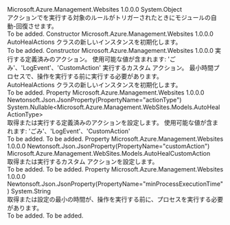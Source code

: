 <Type Name="AutoHealActions" FullName="Microsoft.Azure.Management.WebSites.Models.AutoHealActions">
  <TypeSignature Language="C#" Value="public class AutoHealActions" />
  <TypeSignature Language="ILAsm" Value=".class public auto ansi beforefieldinit AutoHealActions extends System.Object" />
  <TypeSignature Language="DocId" Value="T:Microsoft.Azure.Management.WebSites.Models.AutoHealActions" />
  <TypeSignature Language="VB.NET" Value="Public Class AutoHealActions" />
  <TypeSignature Language="F#" Value="type AutoHealActions = class" />
  <AssemblyInfo>
    <AssemblyName>Microsoft.Azure.Management.Websites</AssemblyName>
    <AssemblyVersion>1.0.0.0</AssemblyVersion>
  </AssemblyInfo>
  <Base>
    <BaseTypeName>System.Object</BaseTypeName>
  </Base>
  <Interfaces />
  <Docs>
    <summary>
            アクションでを実行する対象のルールがトリガーされたときにモジュールの自動-回復させます。
            </summary>
    <remarks>To be added.</remarks>
  </Docs>
  <Members>
    <Member MemberName=".ctor">
      <MemberSignature Language="C#" Value="public AutoHealActions ();" />
      <MemberSignature Language="ILAsm" Value=".method public hidebysig specialname rtspecialname instance void .ctor() cil managed" />
      <MemberSignature Language="DocId" Value="M:Microsoft.Azure.Management.WebSites.Models.AutoHealActions.#ctor" />
      <MemberSignature Language="VB.NET" Value="Public Sub New ()" />
      <MemberType>Constructor</MemberType>
      <AssemblyInfo>
        <AssemblyName>Microsoft.Azure.Management.Websites</AssemblyName>
        <AssemblyVersion>1.0.0.0</AssemblyVersion>
      </AssemblyInfo>
      <Parameters />
      <Docs>
        <summary>
            AutoHealActions クラスの新しいインスタンスを初期化します。
            </summary>
        <remarks>To be added.</remarks>
      </Docs>
    </Member>
    <Member MemberName=".ctor">
      <MemberSignature Language="C#" Value="public AutoHealActions (Nullable&lt;Microsoft.Azure.Management.WebSites.Models.AutoHealActionType&gt; actionType = null, Microsoft.Azure.Management.WebSites.Models.AutoHealCustomAction customAction = null, string minProcessExecutionTime = null);" />
      <MemberSignature Language="ILAsm" Value=".method public hidebysig specialname rtspecialname instance void .ctor(valuetype System.Nullable`1&lt;valuetype Microsoft.Azure.Management.WebSites.Models.AutoHealActionType&gt; actionType, class Microsoft.Azure.Management.WebSites.Models.AutoHealCustomAction customAction, string minProcessExecutionTime) cil managed" />
      <MemberSignature Language="DocId" Value="M:Microsoft.Azure.Management.WebSites.Models.AutoHealActions.#ctor(System.Nullable{Microsoft.Azure.Management.WebSites.Models.AutoHealActionType},Microsoft.Azure.Management.WebSites.Models.AutoHealCustomAction,System.String)" />
      <MemberSignature Language="VB.NET" Value="Public Sub New (Optional actionType As Nullable(Of AutoHealActionType) = null, Optional customAction As AutoHealCustomAction = null, Optional minProcessExecutionTime As String = null)" />
      <MemberSignature Language="F#" Value="new Microsoft.Azure.Management.WebSites.Models.AutoHealActions : Nullable&lt;Microsoft.Azure.Management.WebSites.Models.AutoHealActionType&gt; * Microsoft.Azure.Management.WebSites.Models.AutoHealCustomAction * string -&gt; Microsoft.Azure.Management.WebSites.Models.AutoHealActions" Usage="new Microsoft.Azure.Management.WebSites.Models.AutoHealActions (actionType, customAction, minProcessExecutionTime)" />
      <MemberType>Constructor</MemberType>
      <AssemblyInfo>
        <AssemblyName>Microsoft.Azure.Management.Websites</AssemblyName>
        <AssemblyVersion>1.0.0.0</AssemblyVersion>
      </AssemblyInfo>
      <Parameters>
        <Parameter Name="actionType" Type="System.Nullable&lt;Microsoft.Azure.Management.WebSites.Models.AutoHealActionType&gt;" />
        <Parameter Name="customAction" Type="Microsoft.Azure.Management.WebSites.Models.AutoHealCustomAction" />
        <Parameter Name="minProcessExecutionTime" Type="System.String" />
      </Parameters>
      <Docs>
        <param name="actionType">実行する定義済みのアクション。 使用可能な値が含まれます: 'ごみ'、'LogEvent'、'CustomAction'</param>
        <param name="customAction">実行するカスタム アクション。</param>
        <param name="minProcessExecutionTime">最小時間プロセスで、操作を実行する前に実行する必要があります。</param>
        <summary>
            AutoHealActions クラスの新しいインスタンスを初期化します。
            </summary>
        <remarks>To be added.</remarks>
      </Docs>
    </Member>
    <Member MemberName="ActionType">
      <MemberSignature Language="C#" Value="public Nullable&lt;Microsoft.Azure.Management.WebSites.Models.AutoHealActionType&gt; ActionType { get; set; }" />
      <MemberSignature Language="ILAsm" Value=".property instance valuetype System.Nullable`1&lt;valuetype Microsoft.Azure.Management.WebSites.Models.AutoHealActionType&gt; ActionType" />
      <MemberSignature Language="DocId" Value="P:Microsoft.Azure.Management.WebSites.Models.AutoHealActions.ActionType" />
      <MemberSignature Language="VB.NET" Value="Public Property ActionType As Nullable(Of AutoHealActionType)" />
      <MemberSignature Language="F#" Value="member this.ActionType : Nullable&lt;Microsoft.Azure.Management.WebSites.Models.AutoHealActionType&gt; with get, set" Usage="Microsoft.Azure.Management.WebSites.Models.AutoHealActions.ActionType" />
      <MemberType>Property</MemberType>
      <AssemblyInfo>
        <AssemblyName>Microsoft.Azure.Management.Websites</AssemblyName>
        <AssemblyVersion>1.0.0.0</AssemblyVersion>
      </AssemblyInfo>
      <Attributes>
        <Attribute>
          <AttributeName>Newtonsoft.Json.JsonProperty(PropertyName="actionType")</AttributeName>
        </Attribute>
      </Attributes>
      <ReturnValue>
        <ReturnType>System.Nullable&lt;Microsoft.Azure.Management.WebSites.Models.AutoHealActionType&gt;</ReturnType>
      </ReturnValue>
      <Docs>
        <summary>
            取得または実行する定義済みのアクションを設定します。 使用可能な値が含まれます: 'ごみ'、'LogEvent'、'CustomAction'
            </summary>
        <value>To be added.</value>
        <remarks>To be added.</remarks>
      </Docs>
    </Member>
    <Member MemberName="CustomAction">
      <MemberSignature Language="C#" Value="public Microsoft.Azure.Management.WebSites.Models.AutoHealCustomAction CustomAction { get; set; }" />
      <MemberSignature Language="ILAsm" Value=".property instance class Microsoft.Azure.Management.WebSites.Models.AutoHealCustomAction CustomAction" />
      <MemberSignature Language="DocId" Value="P:Microsoft.Azure.Management.WebSites.Models.AutoHealActions.CustomAction" />
      <MemberSignature Language="VB.NET" Value="Public Property CustomAction As AutoHealCustomAction" />
      <MemberSignature Language="F#" Value="member this.CustomAction : Microsoft.Azure.Management.WebSites.Models.AutoHealCustomAction with get, set" Usage="Microsoft.Azure.Management.WebSites.Models.AutoHealActions.CustomAction" />
      <MemberType>Property</MemberType>
      <AssemblyInfo>
        <AssemblyName>Microsoft.Azure.Management.Websites</AssemblyName>
        <AssemblyVersion>1.0.0.0</AssemblyVersion>
      </AssemblyInfo>
      <Attributes>
        <Attribute>
          <AttributeName>Newtonsoft.Json.JsonProperty(PropertyName="customAction")</AttributeName>
        </Attribute>
      </Attributes>
      <ReturnValue>
        <ReturnType>Microsoft.Azure.Management.WebSites.Models.AutoHealCustomAction</ReturnType>
      </ReturnValue>
      <Docs>
        <summary>
            取得または実行するカスタム アクションを設定します。
            </summary>
        <value>To be added.</value>
        <remarks>To be added.</remarks>
      </Docs>
    </Member>
    <Member MemberName="MinProcessExecutionTime">
      <MemberSignature Language="C#" Value="public string MinProcessExecutionTime { get; set; }" />
      <MemberSignature Language="ILAsm" Value=".property instance string MinProcessExecutionTime" />
      <MemberSignature Language="DocId" Value="P:Microsoft.Azure.Management.WebSites.Models.AutoHealActions.MinProcessExecutionTime" />
      <MemberSignature Language="VB.NET" Value="Public Property MinProcessExecutionTime As String" />
      <MemberSignature Language="F#" Value="member this.MinProcessExecutionTime : string with get, set" Usage="Microsoft.Azure.Management.WebSites.Models.AutoHealActions.MinProcessExecutionTime" />
      <MemberType>Property</MemberType>
      <AssemblyInfo>
        <AssemblyName>Microsoft.Azure.Management.Websites</AssemblyName>
        <AssemblyVersion>1.0.0.0</AssemblyVersion>
      </AssemblyInfo>
      <Attributes>
        <Attribute>
          <AttributeName>Newtonsoft.Json.JsonProperty(PropertyName="minProcessExecutionTime")</AttributeName>
        </Attribute>
      </Attributes>
      <ReturnValue>
        <ReturnType>System.String</ReturnType>
      </ReturnValue>
      <Docs>
        <summary>
            取得または設定の最小の時間が、操作を実行する前に、プロセスを実行する必要があります。
            </summary>
        <value>To be added.</value>
        <remarks>To be added.</remarks>
      </Docs>
    </Member>
  </Members>
</Type>